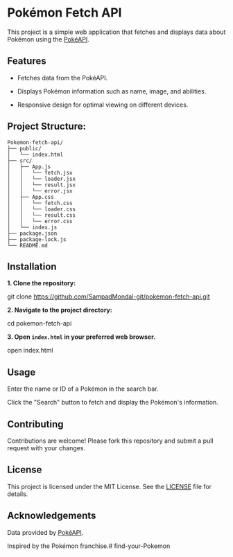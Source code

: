 # Pokémon Fetch API

This project is a simple web application that fetches and displays data about Pokémon using the [PokéAPI](https://pokeapi.co/).

## Features

- Fetches data from the PokéAPI.

- Displays Pokémon information such as name, image, and abilities.

- Responsive design for optimal viewing on different devices.

## Project Structure:

```
Pokemon-fetch-api/
├── public/
│   └── index.html
├── src/
│   ├── App.js
│   │   └── fetch.jsx
│   │   └── loader.jsx
│   │   └── result.jsx
│   │   └── error.jsx
│   ├── App.css 
│   │   └── fetch.css
│   │   └── loader.css
│   │   └── result.css
│   │   └── error.css
│   └── index.js
├── package.json
├── package-lock.js
└── README.md
```

## Installation

**1. Clone the repository:**

git clone https://github.com/SampadMondal-git/pokemon-fetch-api.git

**2. Navigate to the project directory:**

cd pokemon-fetch-api

**3. Open `index.html` in your preferred web browser.**

open index.html

## Usage

Enter the name or ID of a Pokémon in the search bar.

Click the "Search" button to fetch and display the Pokémon's information.

## Contributing

Contributions are welcome! Please fork this repository and submit a pull request with your changes.

## License

This project is licensed under the MIT License. See the [LICENSE]() file for details.

## Acknowledgements

Data provided by [PokéAPI](https://pokeapi.co/).

Inspired by the Pokémon franchise.# find-your-Pokemon
